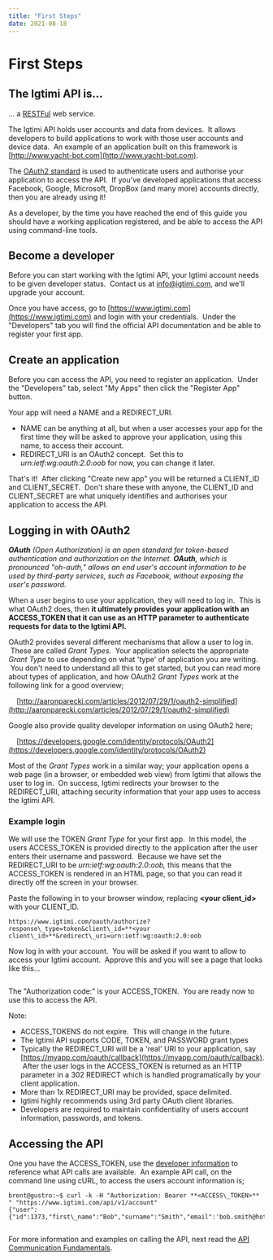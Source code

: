 ```yaml
---
title: "First Steps"
date: 2021-08-18
---
```

# First Steps

The Igtimi API is...
--------------------

... a [RESTFul](https://en.wikipedia.org/wiki/Representational_state_transfer) web service.  

  

The Igtimi API holds user accounts and data from devices.  It allows developers to build applications to work with those user accounts and device data.  An example of an application built on this framework is [http://www.yacht-bot.com](http://www.yacht-bot.com).

  

The [OAuth2 standard](https://en.wikipedia.org/wiki/OAuth) is used to authenticate users and authorise your application to access the API.  If you've developed applications that access Facebook, Google, Microsoft, DropBox (and many more) accounts directly, then you are already using it!

  

As a developer, by the time you have reached the end of this guide you should have a working application registered, and be able to access the API using command-line tools.

  

Become a developer
------------------

Before you can start working with the Igtimi API, your Igtimi account needs to be given developer status.  Contact us at info@igtimi.com, and we'll upgrade your account.

  

Once you have access, go to [https://www.igtimi.com](https://www.igtimi.com) and login with your credentials.  Under the "Developers" tab you will find the official API documentation and be able to register your first app.

  

Create an application
---------------------

Before you can access the API, you need to register an application.  Under the "Developers" tab, select "My Apps" then click the "Register App" button.

  

Your app will need a NAME and a REDIRECT\_URI.

  

*   NAME can be anything at all, but when a user accesses your app for the first time they will be asked to approve your application, using this name, to access their account.
*   REDIRECT\_URI is an OAuth2 concept.  Set this to _urn:ietf:wg:oauth:2.0:oob_ for now, you can change it later.

  

That's it!  After clicking "Create new app" you will be returned a CLIENT\_ID and CLIENT\_SECRET.  Don't share these with anyone, the CLIENT\_ID and CLIENT\_SECRET are what uniquely identifies and authorises your application to access the API.

  

Logging in with OAuth2
----------------------

**_OAuth_** _(Open Authorization) is an open standard for token-based authentication and authorization on the Internet. **OAuth**, which is pronounced "oh-auth," allows an end user's account information to be used by third-party services, such as Facebook, without exposing the user's password._

  

When a user begins to use your application, they will need to log in.  This is what OAuth2 does, then **it ultimately provides your application with an ACCESS\_TOKEN that it can use as an HTTP parameter to authenticate requests for data to the Igtimi API.**

OAuth2 provides several different mechanisms that allow a user to log in.  These are called _Grant Types._  Your application selects the appropriate _Grant Type_ to use depending on what 'type' of application you are writing.  You don't need to understand all this to get started, but you can read more about types of application, and how OAuth2 _Grant Types_ work at the following link for a good overview;

  

    [http://aaronparecki.com/articles/2012/07/29/1/oauth2-simplified](http://aaronparecki.com/articles/2012/07/29/1/oauth2-simplified)

  

Google also provide quality developer information on using OAuth2 here;

  

    [https://developers.google.com/identity/protocols/OAuth2](https://developers.google.com/identity/protocols/OAuth2)

  

Most of the _Grant Types_ work in a similar way; your application opens a web page (in a browser, or embedded web view) from Igtimi that allows the user to log in.  On success, Igtimi redirects your browser to the REDIRECT\_URI, attaching security information that your app uses to access the Igtimi API.

  

### Example login

We will use the TOKEN _Grant Type_ for your first app.  In this model, the users ACCESS\_TOKEN is provided directly to the application after the user enters their username and password.  Because we have set the REDIRECT\_URI to be _urn:ietf:wg:oauth:2.0:oob,_ this means that the ACCESS\_TOKEN is rendered in an HTML page, so that you can read it directly off the screen in your browser.  

  

  

  

Paste the following in to your browser window, replacing **<your client\_id>** with your CLIENT\_ID.

  

```https://www.igtimi.com/oauth/authorize?response\_type=token&client\_id=**<your client\_id>**&redirect\_uri=urn:ietf:wg:oauth:2.0:oob```

  

Now log in with your account.  You will be asked if you want to allow <your application name> to access your Igtimi account.  Approve this and you will see a page that looks like this...

  

<img src="../../../assets/images/MepdP1oR4f6f8i2i0VN7sGzDOxqw6vU9bA.png" alt=""  />

The "Authorization code:" is your ACCESS\_TOKEN.  You are ready now to use this to access the API.  

  

Note:

*   ACCESS\_TOKENS do not expire.  This will change in the future.
*   The Igtimi API supports CODE, TOKEN, and PASSWORD grant types
*   Typically the REDIRECT\_URI will be a 'real' URI to your application, say [https://myapp.com/oauth/callback](https://myapp.com/oauth/callback).  After the user logs in the ACCESS\_TOKEN is returned as an HTTP parameter in a 302 REDIRECT which is handled programatically by your client application.
*   More than 1x REDIRECT\_URI may be provided, space delimited.
*   Igtimi highly recommends using 3rd party OAuth client libraries.
*   Developers are required to maintain confidentiality of users account information, passwords, and tokens.

  

Accessing the API
-----------------

One you have the ACCESS\_TOKEN, use the [developer information](https://www.igtimi.com/developers) to reference what API calls are available.  An example API call, on the command line using cURL, to access the users account information is; 

  

```
brent@gustro:~$ curl -k -H "Authorization: Bearer **<ACCESS\_TOKEN>** " "https://www.igtimi.com/api/v1/account"
{"user":{"id":1373,"first\_name":"Bob","surname":"Smith","email":'bob.smith@hotmail.com"}}


```

For more information and examples on calling the API, next read the [API Communication Fundamentals](../../Igtimi%20API/Getting%20Started/API%20communication%20fundamentals.md).
